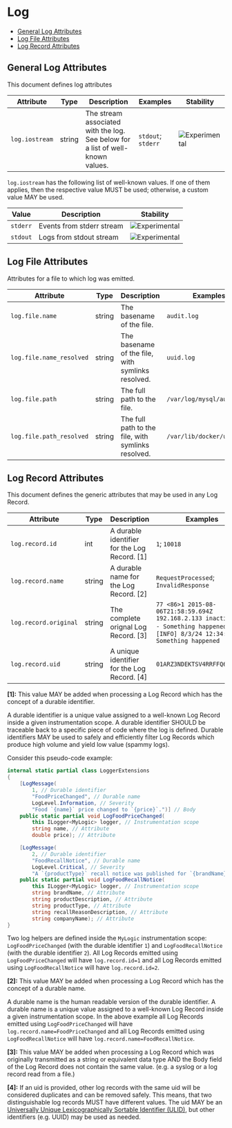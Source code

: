 <!--- Hugo front matter used to generate the website version of this page:
--->

<!-- NOTE: THIS FILE IS AUTOGENERATED. DO NOT EDIT BY HAND. -->
<!-- see templates/registry/markdown/attribute_namespace.md.j2 -->

# Log

- [General Log Attributes](#general-log-attributes)
- [Log File Attributes](#log-file-attributes)
- [Log Record Attributes](#log-record-attributes)

## General Log Attributes

This document defines log attributes

| Attribute      | Type   | Description                                                                    | Examples           | Stability                                                        |
| -------------- | ------ | ------------------------------------------------------------------------------ | ------------------ | ---------------------------------------------------------------- |
| `log.iostream` | string | The stream associated with the log. See below for a list of well-known values. | `stdout`; `stderr` | ![Experimental](https://img.shields.io/badge/-experimental-blue) |

`log.iostream` has the following list of well-known values. If one of them applies, then the respective value MUST be used; otherwise, a custom value MAY be used.

| Value    | Description               | Stability                                                        |
| -------- | ------------------------- | ---------------------------------------------------------------- |
| `stderr` | Events from stderr stream | ![Experimental](https://img.shields.io/badge/-experimental-blue) |
| `stdout` | Logs from stdout stream   | ![Experimental](https://img.shields.io/badge/-experimental-blue) |

## Log File Attributes

Attributes for a file to which log was emitted.

| Attribute                | Type   | Description                                        | Examples                   | Stability                                                        |
| ------------------------ | ------ | -------------------------------------------------- | -------------------------- | ---------------------------------------------------------------- |
| `log.file.name`          | string | The basename of the file.                          | `audit.log`                | ![Experimental](https://img.shields.io/badge/-experimental-blue) |
| `log.file.name_resolved` | string | The basename of the file, with symlinks resolved.  | `uuid.log`                 | ![Experimental](https://img.shields.io/badge/-experimental-blue) |
| `log.file.path`          | string | The full path to the file.                         | `/var/log/mysql/audit.log` | ![Experimental](https://img.shields.io/badge/-experimental-blue) |
| `log.file.path_resolved` | string | The full path to the file, with symlinks resolved. | `/var/lib/docker/uuid.log` | ![Experimental](https://img.shields.io/badge/-experimental-blue) |

## Log Record Attributes

This document defines the generic attributes that may be used in any Log Record.

| Attribute             | Type   | Description                                  | Examples                                                                                                                         | Stability                                                        |
| --------------------- | ------ | -------------------------------------------- | -------------------------------------------------------------------------------------------------------------------------------- | ---------------------------------------------------------------- |
| `log.record.id`       | int    | A durable identifier for the Log Record. [1] | `1`; `10018`                                                                                                                     | ![Experimental](https://img.shields.io/badge/-experimental-blue) |
| `log.record.name`     | string | A durable name for the Log Record. [2]       | `RequestProcessed`; `InvalidResponse`                                                                                            | ![Experimental](https://img.shields.io/badge/-experimental-blue) |
| `log.record.original` | string | The complete orignal Log Record. [3]         | `77 <86>1 2015-08-06T21:58:59.694Z 192.168.2.133 inactive - - - Something happened`; `[INFO] 8/3/24 12:34:56 Something happened` | ![Experimental](https://img.shields.io/badge/-experimental-blue) |
| `log.record.uid`      | string | A unique identifier for the Log Record. [4]  | `01ARZ3NDEKTSV4RRFFQ69G5FAV`                                                                                                     | ![Experimental](https://img.shields.io/badge/-experimental-blue) |

**[1]:** This value MAY be added when processing a Log Record which has the
concept of a durable identifier.

A durable identifier is a unique value assigned to a well-known Log
Record inside a given instrumentation scope. A durable identifier
SHOULD be traceable back to a specific piece of code where the log is
defined. Durable identifiers MAY be used to safely and efficiently
filter Log Records which produce high volume and yield low value
(spammy logs).

Consider this pseudo-code example:

```csharp
internal static partial class LoggerExtensions
{
    [LogMessage(
        1, // Durable identifier
        "FoodPriceChanged", // Durable name
        LogLevel.Information, // Severity
        "Food `{name}` price changed to `{price}`.")] // Body
    public static partial void LogFoodPriceChanged(
        this ILogger<MyLogic> logger, // Instrumentation scope
        string name, // Attribute
        double price); // Attribute

    [LogMessage(
        2, // Durable identifier
        "FoodRecallNotice", // Durable name
        LogLevel.Critical, // Severity
        "A `{productType}` recall notice was published for `{brandName} {productDescription}` produced by `{companyName}` ({recallReasonDescription}).")] // Body
    public static partial void LogFoodRecallNotice(
        this ILogger<MyLogic> logger, // Instrumentation scope
        string brandName, // Attribute
        string productDescription, // Attribute
        string productType, // Attribute
        string recallReasonDescription, // Attribute
        string companyName); // Attribute
}
```

Two log helpers are defined inside the `MyLogic` instrumentation
scope: `LogFoodPriceChanged` (with the durable identifier `1`) and
`LogFoodRecallNotice` (with the durable identifier `2`). All Log
Records emitted using `LogFoodPriceChanged` will have
`log.record.id=1` and all Log Records emitted using
`LogFoodRecallNotice` will have `log.record.id=2`.

**[2]:** This value MAY be added when processing a Log Record which has the
concept of a durable name.

A durable name is the human readable version of the durable
identifier. A durable name is a unique value assigned to a well-known
Log Record inside a given instrumentation scope. In the above example
all Log Records emitted using `LogFoodPriceChanged` will have
`log.record.name=FoodPriceChanged` and all Log Records emitted using
`LogFoodRecallNotice` will have `log.record.name=FoodRecallNotice`.

**[3]:** This value MAY be added when processing a Log Record which was originally transmitted as a string or equivalent data type AND the Body field of the Log Record does not contain the same value. (e.g. a syslog or a log record read from a file.)

**[4]:** If an uid is provided, other log records with the same uid will be considered duplicates and can be removed safely. This means, that two distinguishable log records MUST have different values.
The uid MAY be an [Universally Unique Lexicographically Sortable Identifier (ULID)](https://github.com/ulid/spec), but other identifiers (e.g. UUID) may be used as needed.
